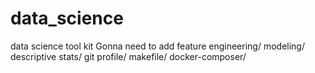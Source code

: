 # data_science
data science tool kit
Gonna need to add feature engineering/ modeling/ descriptive stats/ git profile/ makefile/ docker-composer/
